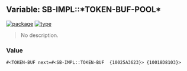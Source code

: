 ## Variable: SB-IMPL::\*TOKEN-BUF-POOL\*
[![package](https://img.shields.io/badge/Package-SB--IMPL-5f9ea0.svg?style=social&colorA=999999)](../) [![type](https://img.shields.io/badge/Type-Variable-5f9ea0.svg?style=social&colorA=999999)](../#variable) 

> No description.

### Value
```
#<TOKEN-BUF next=#<SB-IMPL::TOKEN-BUF  {10025A3623}> {10018D8103}>
```

